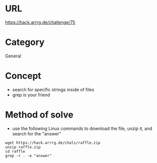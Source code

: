 # URL
https://hack.arrrg.de/challenge/75
# Category
General
# Concept
* search for specific strings inside of files
* grep is your friend
# Method of solve
* use the following Linux commands to download the file, unzip it, and search for the "answer"
```
wget https://hack.arrrg.de/chals/raffle.zip
unzip raffle.zip
cd raffle
grep -r . -e "answer"
```
